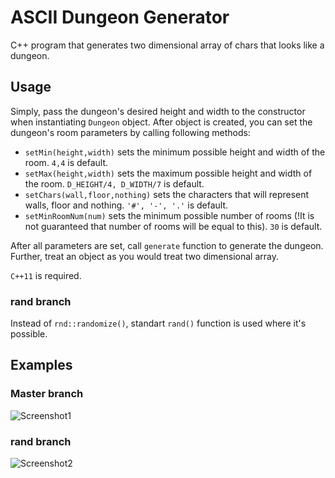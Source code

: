 # ASCII Dungeon Generator
C++ program that generates two dimensional array of chars that looks like a dungeon. 

## Usage
Simply, pass the dungeon's desired height and width to the constructor when
instantiating `Dungeon` object. After object is created, you can set the dungeon's room parameters by calling following methods:  
* `setMin(height,width)` sets the minimum possible height and width of the room. `4,4` is default.  
* `setMax(height,width)` sets the maximum possible height and width of the room. `D_HEIGHT/4, D_WIDTH/7` is default.  
* `setChars(wall,floor,nothing)` sets the characters that will represent walls, floor and nothing. `'#', '-', '.'` is default.  
* `setMinRoomNum(num)` sets the minimum possible number of rooms (!It is not guaranteed that number of rooms will be equal to this). `30` is default.  

After all parameters are set, call `generate` function to generate the dungeon. Further, treat an object as you would treat two dimensional array.    
  
`C++11` is required.

### rand branch
Instead of `rnd::randomize()`, standart `rand()` function is used where it's possible.  

## Examples
### Master branch
![Screenshot1](https://github.com/7Y3RPXK3ETDCNRDD/dungeon_generator/blob/screenshots/Screenshots/example.png)

### rand branch
![Screenshot2](https://github.com/7Y3RPXK3ETDCNRDD/dungeon_generator/blob/screenshots/Screenshots/2015-08-14-1439496514.png)
